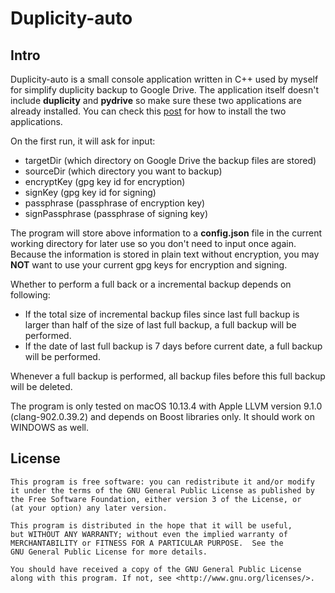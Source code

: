 # Duplicity-auto

## Intro

Duplicity-auto is a small console application written in C++ used by myself for simplify duplicity backup to Google Drive. The application itself doesn't include **duplicity** and **pydrive** so make sure these two applications are already installed. You can check this [post](https://redplus.me/post/using-duplicity-with-google-drive-for-backup-on-macos/) for how to install the two applications.

On the first run, it will ask for input:

* targetDir (which directory on Google Drive the backup files are stored)
* sourceDir (which directory you want to backup)
* encryptKey (gpg key id for encryption)
* signKey (gpg key id for signing)
* passphrase (passphrase of encryption key)
* signPassphrase (passphrase of signing key)

The program will store above information to a **config.json** file in the current working directory for later use so you don't need to input once again. Because the information is stored in plain text without encryption, you may **NOT** want to use your current gpg keys for encryption and signing.

Whether to perform a full back or a incremental backup depends on following:

* If the total size of incremental backup files since last full backup is larger than half of the size of last full backup, a full backup will be performed.
* If the date of last full backup is 7 days before current date, a full backup will be performed.

Whenever a full backup is performed, all backup files before this full backup will be deleted.

The program is only tested on macOS 10.13.4 with Apple LLVM version 9.1.0 (clang-902.0.39.2) and depends on Boost libraries only. It should work on WINDOWS as well.

## License

```
This program is free software: you can redistribute it and/or modify
it under the terms of the GNU General Public License as published by
the Free Software Foundation, either version 3 of the License, or
(at your option) any later version.

This program is distributed in the hope that it will be useful,
but WITHOUT ANY WARRANTY; without even the implied warranty of
MERCHANTABILITY or FITNESS FOR A PARTICULAR PURPOSE.  See the
GNU General Public License for more details.

You should have received a copy of the GNU General Public License
along with this program. If not, see <http://www.gnu.org/licenses/>.
```